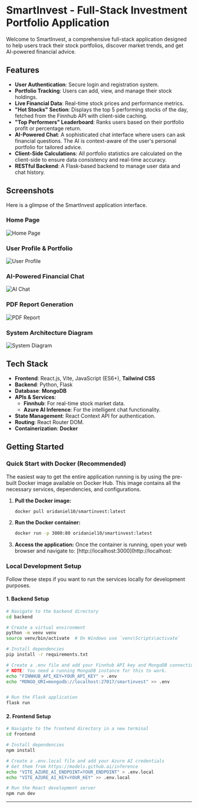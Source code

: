 # SmartInvest - Full-Stack Investment Portfolio Application

Welcome to SmartInvest, a comprehensive full-stack application designed to help users track their stock portfolios, discover market trends, and get AI-powered financial advice.

## Features

-   **User Authentication**: Secure login and registration system.
-   **Portfolio Tracking**: Users can add, view, and manage their stock holdings.
-   **Live Financial Data**: Real-time stock prices and performance metrics.
-   **"Hot Stocks" Section**: Displays the top 5 performing stocks of the day, fetched from the Finnhub API with client-side caching.
-   **"Top Performers" Leaderboard**: Ranks users based on their portfolio profit or percentage return.
-   **AI-Powered Chat**: A sophisticated chat interface where users can ask financial questions. The AI is context-aware of the user's personal portfolio for tailored advice.
-   **Client-Side Calculations**: All portfolio statistics are calculated on the client-side to ensure data consistency and real-time accuracy.
-   **RESTful Backend**: A Flask-based backend to manage user data and chat history.

## Screenshots

Here is a glimpse of the SmartInvest application interface.

### Home Page
![Home Page](frontend/public/home.png)

### User Profile & Portfolio
![User Profile](frontend/public/profile.png)

### AI-Powered Financial Chat
![AI Chat](frontend/public/chat.png)

### PDF Report Generation
![PDF Report](frontend/public/report.png)

### System Architecture Diagram
![System Diagram](frontend/public/diagram.png)

## Tech Stack

-   **Frontend**: React.js, Vite, JavaScript (ES6+), **Tailwind CSS**
-   **Backend**: Python, Flask
-   **Database**: **MongoDB**
-   **APIs & Services**:
    -   **Finnhub**: For real-time stock market data.
    -   **Azure AI Inference**: For the intelligent chat functionality.
-   **State Management**: React Context API for authentication.
-   **Routing**: React Router DOM.
-   **Containerization**: **Docker**

## Getting Started

### Quick Start with Docker (Recommended)

The easiest way to get the entire application running is by using the pre-built Docker image available on Docker Hub. This image contains all the necessary services, dependencies, and configurations.

1.  **Pull the Docker image:**
    ```bash
    docker pull oridaniel10/smartinvest:latest
    ```

2.  **Run the Docker container:**
    ```bash
    docker run -p 3000:80 oridaniel10/smartinvest:latest
    ```
    
3.  **Access the application:**
    Once the container is running, open your web browser and navigate to:
    [http://localhost:3000](http://localhost:

### Local Development Setup

Follow these steps if you want to run the services locally for development purposes.

#### 1. Backend Setup

```bash
# Navigate to the backend directory
cd backend

# Create a virtual environment
python -m venv venv
source venv/bin/activate  # On Windows use `venv\Scripts\activate`

# Install dependencies
pip install -r requirements.txt

# Create a .env file and add your Finnhub API key and MongoDB connection string
# NOTE: You need a running MongoDB instance for this to work.
echo "FINNHUB_API_KEY=YOUR_API_KEY" > .env
echo "MONGO_URI=mongodb://localhost:27017/smartinvest" >> .env


# Run the Flask application
flask run
```
#### 2. Frontend Setup

```bash
# Navigate to the frontend directory in a new terminal
cd frontend

# Install dependencies
npm install

# Create a .env.local file and add your Azure AI credentials
# Get them from https://models.github.ai/inference
echo "VITE_AZURE_AI_ENDPOINT=YOUR_ENDPOINT" > .env.local
echo "VITE_AZURE_AI_KEY=YOUR_KEY" >> .env.local

# Run the React development server
npm run dev
```

---


